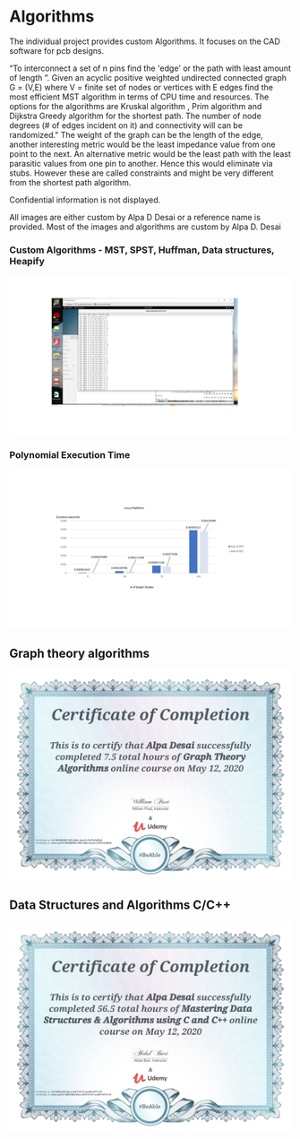 # Algorithms

The individual project provides custom Algorithms. It focuses on the CAD software for pcb designs.  

“To interconnect a set of n pins find the 'edge' or the path with least amount of length ”. Given an acyclic positive weighted undirected connected graph G = (V,E) where V = finite set of nodes or vertices with E edges find the most efficient MST algorithm in terms of CPU time and resources.  The options for the algorithms are Kruskal algorithm , Prim algorithm and Dijkstra Greedy algorithm for the shortest path. The number of node degrees (# of edges incident on it) and connectivity will can be randomized." The weight of the graph can be the length of the edge, another interesting metric would be the least impedance value from one point to the next. An alternative metric would be the least path with the least parasitic values from one pin to another. Hence this would eliminate via stubs.  However these are called constraints and might be very different from the shortest path algorithm. 
 
Confidential information is not displayed.

All images are either custom by Alpa D Desai or a reference name is provided. Most of the images and algorithms are custom by Alpa D. Desai

### Custom Algorithms - MST, SPST, Huffman, Data structures, Heapify  
![image](MSTImageMay2020.jpg)


### Polynomial Execution Time
![image](LinuxPlatform.jpg)

## Graph theory algorithms
![image](GraphTheoryAlgorithms.jpg)

## Data Structures and Algorithms C/C++
![image](DataStructuresAlgorithms.jpg)
